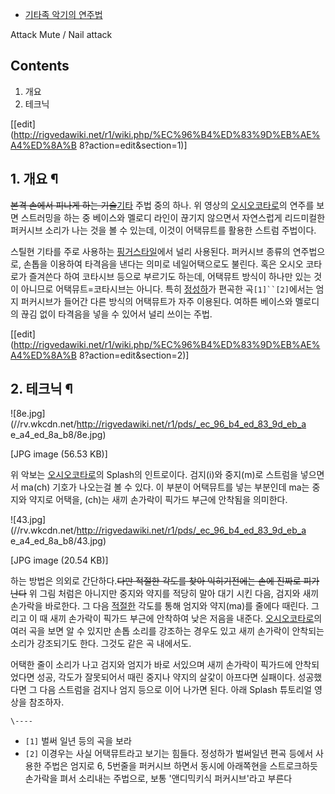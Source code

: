   * [기타족 악기의 연주법](%EA%B8%B0%ED%83%80%EC%A1%B1%20%EC%95%85%EA%B8%B0%EC%9D%98%20%EC%97%B0%EC%A3%BC%EB%B2%95.md)  

  
  

Attack Mute / Nail attack

## Contents

    

1. 개요 
2. 테크닉 

[[edit](http://rigvedawiki.net/r1/wiki.php/%EC%96%B4%ED%83%9D%EB%AE%A4%ED%8A%B
8?action=edit&section=1)]

## 1. 개요 ¶

<del>본격 손에서 피나게 하는 기술</del>[기타](%EA%B8%B0%ED%83%80.md) 주법 중의 하나. 위 영상의 [오시오코타로](%EC%98%A4%EC%8B%9C%EC%98%A4%20%EC%BD%94%ED%83%80%EB%A1%9C.md)의 연주를 보면
스트러밍을 하는 중 베이스와 멜로디 라인이 끊기지 않으면서 자연스럽게 리드미컬한 퍼커시브 소리가 나는 것을 볼 수 있는데, 이것이 어택뮤트를
활용한 스트럼 주법이다.

  

스틸현 기타를 주로 사용하는 [핑거스타일](%ED%95%91%EA%B1%B0%EC%8A%A4%ED%83%80%EC%9D%BC.md)에서
널리 사용된다. 퍼커시브 종류의 연주법으로, 손톱을 이용하여 타격음을 낸다는 의미로 네일어택으로도 불린다. 혹은 오시오 코타로가 즐겨쓴다
하여 코타시브 등으로 부르기도 하는데, 어택뮤트 방식이 하나만 있는 것이 아니므로 어택뮤트=코타시브는 아니다. 특히
[정성하](%EC%A0%95%EC%84%B1%ED%95%98.md)가 편곡한 곡`[1]``[2]`에서는 엄지 퍼커시브가 들어간 다른
방식의 어택뮤트가 자주 이용된다. 여하튼 베이스와 멜로디의 끊김 없이 타격음을 넣을 수 있어서 널리 쓰이는 주법.

[[edit](http://rigvedawiki.net/r1/wiki.php/%EC%96%B4%ED%83%9D%EB%AE%A4%ED%8A%B
8?action=edit&section=2)]

## 2. 테크닉 ¶

![8e.jpg](//rv.wkcdn.net/http://rigvedawiki.net/r1/pds/_ec_96_b4_ed_83_9d_eb_a
e_a4_ed_8a_b8/8e.jpg)

[JPG image (56.53 KB)]

  
위 악보는 [오시오코타로](%EC%98%A4%EC%8B%9C%EC%98%A4%20%EC%BD%94%ED%83%80%EB%A1%9C.md)의 Splash의
인트로이다. 검지(i)와 중지(m)로 스트럼을 넣으면서 ma(ch) 기호가 나오는걸 볼 수 있다. 이 부분이 어택뮤트를 넣는 부분인데 ma는
중지와 약지로 어택을, (ch)는 새끼 손가락이 픽가드 부근에 안착됨을 의미한다.

  

![43.jpg](//rv.wkcdn.net/http://rigvedawiki.net/r1/pds/_ec_96_b4_ed_83_9d_eb_a
e_a4_ed_8a_b8/43.jpg)

[JPG image (20.54 KB)]

  
하는 방법은 의외로 간단하다.<del>다만 적절한 각도를 찾아 익히기전에는 손에 진짜로 피가난다</del> 위 그림 처럼은 아니지만 중지와
약지를 적당히 말아 대기 시킨 다음, 검지와 새끼 손가락을 바로한다. 그 다음
[적절한](%EA%B9%80%EB%8C%80%EA%B8%B0.md) 각도를 통해 엄지와 약지(ma)를 줄에다 때린다. 그리고 이 때
새끼 손가락이 픽가드 부근에 안착하여 낮은 저음을 내준다. [오시오코타로](%EC%98%A4%EC%8B%9C%EC%98%A4%20%EC%BD%94%ED%83%80%EB%A1%9C.md)의 여러 곡을
보면 알 수 있지만 손톱 소리를 강조하는 경우도 있고 새끼 손가락이 안착되는 소리가 강조되기도 한다. 그것도 같은 곡 내에서도.

  

어택한 줄이 소리가 나고 검지와 엄지가 바로 서있으며 새끼 손가락이 픽가드에 안착되었다면 성공, 각도가 잘못되어서 때린 중지나 약지의 살갗이
아프다면 실패이다. 성공했다면 그 다음 스트럼을 검지나 엄지 등으로 이어 나가면 된다. 아래 Splash 튜토리얼 영상을 참조하자.

  
  

`\----`

  * `[1]` 벌써 일년 등의 곡을 보라
  * `[2]` 이경우는 사실 어택뮤트라고 보기는 힘들다. 정성하가 벌써일년 편곡 등에서 사용한 주법은 엄지로 6, 5번줄을 퍼커시브 하면서 동시에 아래쪽현을 스트로크하듯 손가락을 펴서 소리내는 주법으로, 보통 '앤디믹키식 퍼커시브'라고 부른다

